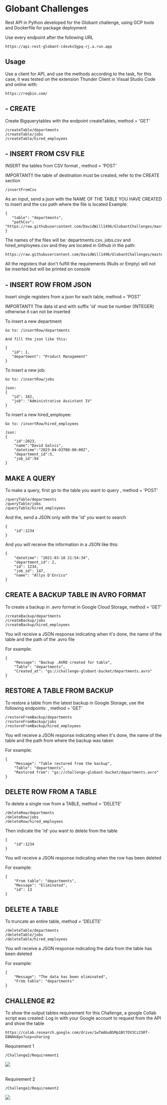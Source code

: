 # Globant Challenges
Rest API in Python developed for the Globant challenge, using GCP tools and Dockerfile for package deployment

Use every endpoint after the following URL

    https://api-rest-globant-cdxvks5gpq-rj.a.run.app

## Usage
Use a client for API, and use the methods according to the task, for this case, it was tested on the extension Thunder Client in Visual Studio Code and online with:

    https://reqbin.com/

## - CREATE 
Create Bigquerytables with the endpoint createTables, method = 'GET'

    /createTable/departments
    /createTable/jobs
    /createTable/hired_employees
     
## - INSERT FROM CSV FILE
INSERT the tables from CSV format , method = 'POST'

IMPORTANT!! the table of destination must be created, refer to the CREATE section

    /insertFromCsv
     
As an input, send a json with the NAME OF THE TABLE YOU HAVE CREATED to insert and the csv path where the file is located
Example:

    {
       "table": "departments",
       "pathCsv": "https://raw.githubusercontent.com/DavidWill1496/GlobantChallenges/master/departments.csv"
    }
    
The names of the files will be: departments.csv, jobs.csv and hired_employees.csv and they are located in Github in the path:

    https://raw.githubusercontent.com/DavidWill1496/GlobantChallenges/master/

All the registers that don't fulfill the requirements (Nulls or Empty) will not be inserted but will be printed on console

## - INSERT ROW FROM JSON
Insert single registers from a json for each table, method = 'POST'

IMPORTANT!! The data id and with suffix 'id' must be number (INTEGER) otherwise it can not be inserted

To insert a new department

    Go to: /insertRow/departments
    
    And fill the json like this:
    
    {
       "id": 1,
       "department": "Product Management"
    }
    
To insert a new job:

    Go to: /insertRow/jobs
    
    Json:
    {
       "id": 182,
       "job": "Administrative Assistant IV"
    }

To insert a new hired_employee:

    Go to: /insertRow/hired_employees
    
    Json:
    {
        "id":2023,
        "name":"David Galvis",
        "datetime":"2023-04-03T08:00:00Z",
        "department_id":5,
        "job_id":94
    }
    
## MAKE A QUERY
To make a query, first go to the table you want to query , method = 'POST'

    /queryTable/departments
    /queryTable/jobs
    /queryTable/hired_employees
    
And the, send a JSON only with the 'id' you want to search

    {
        "id":1234
    }
    
And you will receive the information in a JSON like this:

    {
        "datetime": "2021-03-18 21:54:34",
        "department_id": 2,
        "id": 1234,
        "job_id": 147,
        "name": "Allys D'Enrico"
    }

## CREATE A BACKUP TABLE IN AVRO FORMAT
To create a backup in .avro format in Google Cloud Storage, method = 'GET'

    /createBackup/departments
    /createBackup/jobs
    /createBackup/hired_employees
        
You will receive a JSON response indicating when it's done, the name of the table and the path of the .avro file

For example:

    {
        "Message": "Backup .AVRO created for table",
        "Table": "departments",
        "Created_at": "gs://challenge-globant-bucket/departments.avro"
    }
    
## RESTORE A TABLE FROM BACKUP
To restore a table from the latest backup in Google Storage, use the following endpoints: , method = 'GET'

    /restoreFromBackup/departments
    /restoreFromBackup/jobs
    /restoreFromBackup/hired_employees
        
You will receive a JSON response indicating when it's done, the name of the table and the path from where the backup was taken

For example:

    {
        "Message": "Table restored from the backup",
        "Table": "departments",
        "Restored from": "gs://challenge-globant-bucket/departments.avro"
    }

## DELETE ROW FROM A TABLE
To delete a single row from a TABLE, method = 'DELETE'

    /deleteRow/departments
    /deleteRow/jobs
    /deleteRow/hired_employees
        
Then indicate the 'id' you want to delete from the table        
        
    {
        "id":1234
    }
        
You will receive a JSON response indicating when the row has been deleted

For example:

    {
        "From table": "departments",
        "Message": "Eliminated",
        "id": 13
    }
    
## DELETE A TABLE
To truncate an entire table, method = 'DELETE'

    /deleteTable/departments
    /deleteTable/jobs
    /deleteTable/hired_employees
        
You will receive a JSON response indicating the data from the table has been deleted

For example:

    {
        "Message": "The data has been eliminated",
        "From table": "departments"
    }

## CHALLENGE #2
To show the output tables requirement for this Challenge, a google Collab script was created:
Log in with your Google account to request from the API and show the table

    https://colab.research.google.com/drive/1wTmAbuBSMp1Bt7OV3Cz2SRT-EBNAk8po?usp=sharing

Requirement 1

    /Challenge2/Requirement1

![](./requirementone.png)
<br/><br/>

Requirement 2

    /Challenge2/Requirement2
        
![](./requirementtwo.png)


        

